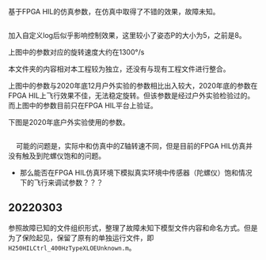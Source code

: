 基于FPGA HIL的仿真参数，在仿真中取得了不错的效果，故障未知。

<img title="HIL FPGA使用的控制参数z轴转速1300°/s" src="file:///D:/myWorkSpace/RflySimCourse/RflySimDegradedControl/HIL/Unknown_V1/assets/8dc958de22cb01a870675a2a200511b57bd1d4d1.png" alt="" data-align="center"><img title="" src="file:///D:/myWorkSpace/RflySimCourse/RflySimDegradedControl/HIL/Unknown_V1/assets/716f4e5d416f77d5efe924aadf938b0f285871c5.png" alt="" data-align="center">

加入自定义log后似乎影响控制效果，这里较小了姿态P的大小为5，之前是8。

上图中的参数对应的旋转速度大约在1300°/s

本文件夹的内容相对本工程较为独立，还没有与现有工程文件进行整合。

上图中的参数与2020年底12月户外实验的参数相比出入较大，2020年底的参数在FPGA HIL上飞行效果不佳，无法稳定旋转。但该参数是经过户外实验检验过的。而上图中的参数目前只在FPGA HIL平台上验证。

下图是2020年底户外实验使用的参数。

<img title="" src="file:///D:/myWorkSpace/RflySimCourse/RflySimDegradedControl/HIL/Unknown_V1/assets/70b739f741a2b64d31a09ded7f059e6c8dcea845.png" alt="" data-align="center">

    可能的问题是，实际中和仿真中的Z轴转速不同，但是目前的FPGA HIL仿真并没有触及到陀螺仪饱和的问题。

- 那么能否在FPGA HIL仿真环境下模拟真实环境中传感器（陀螺仪）饱和情况下的飞行来调试参数？？？

## 20220303

参照故障已知的文件组织形式，整理了故障未知下模型文件内容和命名方式。但是为了保险起见，保留了原有的单独运行文件，即`H250HILCtrl_400HzTypeXLOEUnknown.m`。
